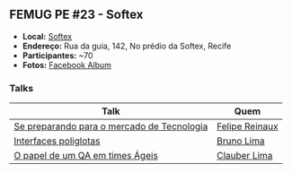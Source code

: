 ## FEMUG PE #23 - Softex

* **Local:** [Softex](http://www.softexrecife.org.br/?lang=en)
* **Endereço:** Rua da guia, 142, No prédio da Softex, Recife
* **Participantes:** ~70
* **Fotos:** [Facebook Album](https://www.facebook.com/pg/femugpe/photos/?tab=album&album_id=1691270880960295)


### Talks

| Talk                            | Quem                                                               
| ------------------------------  | ------------------------------------------------------------------
| [Se preparando para o mercado de Tecnologia]() | [Felipe Reinaux](https://github.com/fereinaux)
| [Interfaces poliglotas]() | [Bruno Lima](https://github.com/brunolimawd)
| [O papel de um QA em times Ágeis]() | [Clauber Lima](https://github.com/claubersilva)